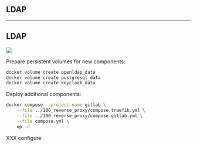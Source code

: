 <!-- .slide: id="gitlab_ldap" class="vertical-center" -->

<i class="fa-duotone fa-book fa-8x fa-duotone-colors" style="float: right; color: grey;"></i>

## LDAP

---

## LDAP

<i class="fa-duotone fa-book fa-4x fa-duotone-colors" style="float: right;"></i>

![](150_gitlab/120_ldap/ldap.drawio.svg) <!-- .element: style="width: 75%;" -->

Prepare persistent volumes for new components:

```bash
docker volume create openldap_data
docker volume create postgresql_data
docker volume create keycloak_data
```

Deploy additional components:

```bash
docker compose --project-name gitlab \
    --file ../100_reverse_proxy/compose.traefik.yml \
    --file ../100_reverse_proxy/compose.gitlab.yml \
    --file compose.yml \
    up -d
```

XXX configure
